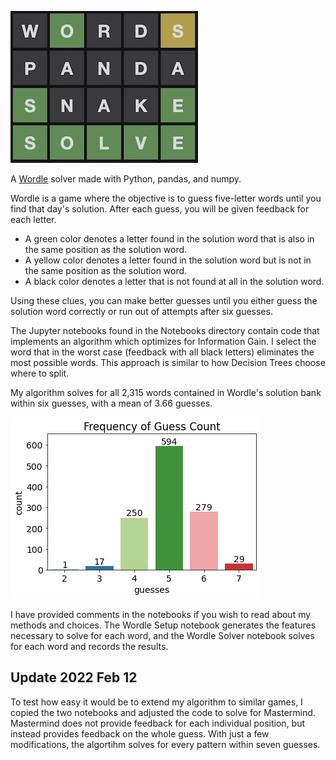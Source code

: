 ![splash](_wordle_splash.jpg)

A [Wordle](https://www.powerlanguage.co.uk/wordle/) solver made with Python, pandas, and numpy.

Wordle is a game where the objective is to guess five-letter words until you find that day's solution. After each guess, you will be given feedback for each letter. 

- A green color denotes a letter found in the solution word that is also in the same position as the solution word. 
- A yellow color denotes a letter found in the solution word but is not in the same position as the solution word. 
- A black color denotes a letter that is not found at all in the solution word.

Using these clues, you can make better guesses until you either guess the solution word correctly or run out of attempts after six guesses.

The Jupyter notebooks found in the Notebooks directory contain code that implements an algorithm which optimizes for Information Gain. I select the word that in the worst case (feedback with all black letters) eliminates the most possible words. This approach is similar to how Decision Trees choose where to split.

My algorithm solves for all 2,315 words contained in Wordle's solution bank within six guesses, with a mean of 3.66 guesses.

![results](results.png)

I have provided comments in the notebooks if you wish to read about my methods and choices. The Wordle Setup notebook generates the features necessary to solve for each word, and the Wordle Solver notebook solves for each word and records the results.

## Update 2022 Feb 12

To test how easy it would be to extend my algorithm to similar games, I copied the two notebooks and adjusted the code to solve for Mastermind. Mastermind does not provide feedback for each individual position, but instead provides feedback on the whole guess. With just a few modifications, the algortihm solves for every pattern within seven guesses. 
